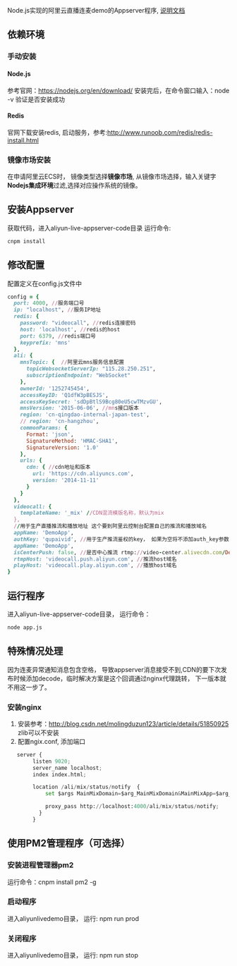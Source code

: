 Node.js实现的阿里云直播连麦demo的Appserver程序, [说明文档](https://github.com/ccba/aliyun-live-appserver-doc)

## 依赖环境

### 手动安装

#### Node.js
参考官网：https://nodejs.org/en/download/   安装完后，在命令窗口输入：node -v  验证是否安装成功
#### Redis
官网下载安装redis, 启动服务，参考:http://www.runoob.com/redis/redis-install.html

### 镜像市场安装
在申请阿里云ECS时， 镜像类型选择**镜像市场**, 从镜像市场选择，输入关键字**Nodejs集成环境**过滤,选择对应操作系统的镜像。

## 安装Appserver
获取代码，进入aliyun-live-appserver-code目录 运行命令:
```python
cnpm install
```

## 修改配置
配置定义在config.js文件中
```ruby
config = {
  port: 4000, //服务端口号
  ip: "localhost", //服务IP地址
  redis: {
    password: "videocall", //redis连接密码
    host: 'localhost', //redis的host
    port: 6379, //redis端口号
    keyprefix: 'mns'
  },
  ali: {
    mnsTopic: {  //阿里云mns服务信息配置
      topicWebsocketServerIp: "115.28.250.251",
      subscriptionEndpoint: "WebSocket"
    },
    ownerId: '1252745454',
    accessKeyID: 'Q1dfW3pBESJS',
    accessKeySecret: 'sdDpBtlS9Bcg80eU5cwTMzvGU',
    mnsVersion: '2015-06-06', //mns接口版本
    region: 'cn-qingdao-internal-japan-test', 
    // region: 'cn-hangzhou',
    commonParams: {
      Format: 'json',
      SignatureMethod: 'HMAC-SHA1',
      SignatureVersion: '1.0'
    },
    urls: {
      cdn: { //cdn地址和版本
        url: 'https://cdn.aliyuncs.com',
        version: '2014-11-11'
      }
    }
  },
  videocall: {
    templateName: '_mix' //CDN混流模版名称，默认为mix
  },
  //用于生产直播推流和播放地址 这个要到阿里云控制台配置自己的推流和播放域名
  appName: 'DemoApp',
  authKey: 'qupaivid', //用于生产推流鉴权的key， 如果为空将不添加auth_key参数
  appName: 'DemoApp',
  isCenterPush: false, //是否中心推流 rtmp://video-center.alivecdn.com/DemoApp/3ff0274890?vhost=videocall.play.aliyun.com
  rtmpHost: 'videocall.push.aliyun.com', //推流host域名
  playHost: 'videocall.play.aliyun.com', //播放host域名
}
```

## 运行程序
进入aliyun-live-appserver-code目录， 运行命令：
```python
node app.js
```
## 特殊情况处理
因为连麦异常通知消息包含空格， 导致appserver消息接受不到,CDN的要下次发布时候添加decode，临时解决方案是这个回调通过nginx代理跳转， 下一版本就不用这一步了。

### 安装nginx
1. 安装参考：http://blog.csdn.net/molingduzun123/article/details/51850925  zlib可以不安装
2. 配置ngix.conf, 添加端口

```python
   server {
        listen 9020;
        server_name localhost;
        index index.html;

        location /ali/mix/status/notify  {
            set $args MainMixDomain=$arg_MainMixDomain&MainMixApp=$arg_MainMixApp&MainMixStream=$arg_MainMixStream&MixDomain=$arg_MixDomain&MixApp=$arg_MixApp&MixStream=$arg_MixStream=$arg_MixStream&MixType=$arg_MixType&MixTemplate=$arg_MixTemplate&Event=MixResult&Code=$arg_Code&Message=$arg_Code;

            proxy_pass http://localhost:4000/ali/mix/status/notify;
          }
        } 
```

## 使用PM2管理程序（可选择）

### 安装进程管理器pm2
运行命令：cnpm install pm2 -g

### 启动程序
进入aliyunlivedemo目录， 运行: npm run prod

### 关闭程序
 进入aliyunlivedemo目录， 运行: npm run stop
